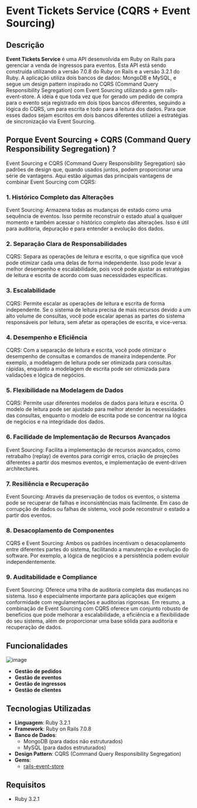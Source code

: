 # Event Tickets Service (CQRS + Event Sourcing)

## Descrição

**Event Tickets Service** é uma API desenvolvida em Ruby on Rails para gerenciar a venda de ingressos para eventos. Esta API está sendo construída utilizando a versão 7.0.8 do Ruby on Rails e a versão 3.2.1 do Ruby. A aplicação utiliza dois bancos de dados: MongoDB e MySQL, e segue um design pattern inspirado no CQRS (Command Query Responsibility Segregation) com Event Sourcing utilizando a gem rails-event-store. A idéia é que toda vez que for gerado um pedido de compra para o evento seja registrado em dois tipos bancos diferentes, seguindo a lógica do CQRS, um para escrita e todo para a leitura dos dados. Para que esses dados sejam escritos em dois bancos diferentes utilizei a estratégias de sincronização via Event Sourcing.

## Porque Event Sourcing + CQRS (Command Query Responsibility Segregation) ?
Event Sourcing e CQRS (Command Query Responsibility Segregation) são padrões de design que, quando usados juntos, podem proporcionar uma série de vantagens. Aqui estão algumas das principais vantagens de combinar Event Sourcing com CQRS:

### 1. Histórico Completo das Alterações
Event Sourcing: Armazena todas as mudanças de estado como uma sequência de eventos. Isso permite reconstruir o estado atual a qualquer momento e também acessar o histórico completo das alterações. Isso é útil para auditoria, depuração e para entender a evolução dos dados.

### 2. Separação Clara de Responsabilidades
CQRS: Separa as operações de leitura e escrita, o que significa que você pode otimizar cada uma delas de forma independente. Isso pode levar a melhor desempenho e escalabilidade, pois você pode ajustar as estratégias de leitura e escrita de acordo com suas necessidades específicas.

### 3. Escalabilidade
CQRS: Permite escalar as operações de leitura e escrita de forma independente. Se o sistema de leitura precisa de mais recursos devido a um alto volume de consultas, você pode escalar apenas as partes do sistema responsáveis por leitura, sem afetar as operações de escrita, e vice-versa.

### 4. Desempenho e Eficiência
CQRS: Com a separação de leitura e escrita, você pode otimizar o desempenho de consultas e comandos de maneira independente. Por exemplo, a modelagem de leitura pode ser otimizada para consultas rápidas, enquanto a modelagem de escrita pode ser otimizada para validações e lógica de negócios.

### 5. Flexibilidade na Modelagem de Dados
CQRS: Permite usar diferentes modelos de dados para leitura e escrita. O modelo de leitura pode ser ajustado para melhor atender às necessidades das consultas, enquanto o modelo de escrita pode se concentrar na lógica de negócios e na integridade dos dados.

### 6. Facilidade de Implementação de Recursos Avançados
Event Sourcing: Facilita a implementação de recursos avançados, como retrabalho (replay) de eventos para corrigir erros, criação de projeções diferentes a partir dos mesmos eventos, e implementação de event-driven architectures.

### 7. Resiliência e Recuperação
Event Sourcing: Através da preservação de todos os eventos, o sistema pode se recuperar de falhas e inconsistências mais facilmente. Em caso de corrupção de dados ou falhas de sistema, você pode reconstruir o estado a partir dos eventos.

### 8. Desacoplamento de Componentes
CQRS e Event Sourcing: Ambos os padrões incentivam o desacoplamento entre diferentes partes do sistema, facilitando a manutenção e evolução do software. Por exemplo, a lógica de negócios e a persistência podem evoluir independentemente.

### 9. Auditabilidade e Compliance
Event Sourcing: Oferece uma trilha de auditoria completa das mudanças no sistema. Isso é especialmente importante para aplicações que exigem conformidade com regulamentações e auditorias rigorosas.
Em resumo, a combinação de Event Sourcing com CQRS oferece um conjunto robusto de benefícios que pode melhorar a escalabilidade, a eficiência e a flexibilidade do seu sistema, além de proporcionar uma base sólida para auditoria e recuperação de dados.

## Funcionalidades
![image](https://github.com/user-attachments/assets/f8fe37bd-92a7-4e5f-b375-73f733bf11a6)

- **Gestão de pedidos**
- **Gestão de eventos**
- **Gestão de ingressos**
- **Gestão de clientes**

## Tecnologias Utilizadas

- **Linguagem**: Ruby 3.2.1
- **Framework**: Ruby on Rails 7.0.8
- **Banco de Dados**: 
  - MongoDB (para dados não estruturados)
  - MySQL (para dados estruturados)
- **Design Pattern**: CQRS (Command Query Responsibility Segregation)
- **Gems**:
  - [rails-event-store](https://railseventstore.org/)

## Requisitos

- Ruby 3.2.1

